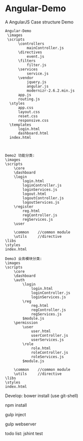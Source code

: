 # Angular-Demo
A AngularJS Case structure Demo


    Angular-Demo
     \images
     \scripts
          \controllers
              mainController.js
          \directives
              event.js
          \filters
              filter.js
          \services
              service.js
          \vendor
              jquery.js
              angular.js
              modernizr-2.6.2.min.js
          app.js
          routing.js
      \styles
          app.css
          layout.css
          reset.css
          responsive.css
      \templates
          login.html
          dashboard.html
      index.html



    Demo2 功能分类:
    \images
    \scripts
        \core
        \dashboard
        \login
            login.html
            loginController.js
            loginServices.js
            logout.html
            logoutController.js
            logoutServices.js
        \register
            reg.html
            regController.js
            regServices.js
        \user

        \common    //common module
        \utils     //directive
    \libs
    \styles
    index.html

    Demo3 业务模块分类:
    \images
    \scripts
        \core
        \dashboard
        \auth
            \login
                login.html
                loginController.js
                loginServices.js
            \reg
                reg.html
                regController.js
                regServices.js
            $module.js
        \permission
            \user
                user.html
                userController.js
                userServices.js
            \role
                role.html
                roleController.js
                roleServices.js
            $module.js

        \common    //common module
        \utils     //directive
    \libs
    \styles
    index.html


Develop:
bower install (use git-shell)

npm install

gulp inject

gulp webserver

todo list:
jshint
test
